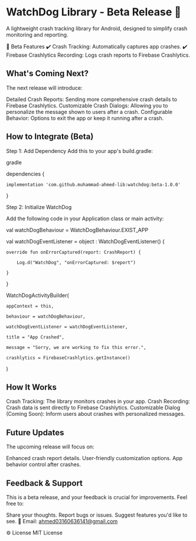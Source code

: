 # WatchDog Library - Beta Release 🚀

A lightweight crash tracking library for Android, designed to simplify crash monitoring and reporting.

🎉 Beta Features
✔️ Crash Tracking: Automatically captures app crashes.
✔️ Firebase Crashlytics Recording: Logs crash reports to Firebase Crashlytics.

## What's Coming Next?
The next release will introduce:

Detailed Crash Reports: Sending more comprehensive crash details to Firebase Crashlytics.
Customizable Crash Dialogs: Allowing you to personalize the message shown to users after a crash.
Configurable Behavior: Options to exit the app or keep it running after a crash.

## How to Integrate (Beta)

Step 1: Add Dependency
Add this to your app's build.gradle:

gradle

dependencies {
 
    implementation 'com.github.muhammad-ahmed-lib:watchdog:beta-1.0.0'

}

Step 2: Initialize WatchDog

Add the following code in your Application class or main activity:


val watchDogBehaviour = WatchDogBehaviour.EXIST_APP

val watchDogEventListener = object : WatchDogEventListener() {
   
    override fun onErrorCaptured(report: CrashReport) {
      
        Log.d("WatchDog", "onErrorCaptured: $report")
   
    }
}

WatchDogActivityBuilder(
   
    appContext = this,
  
    behaviour = watchDogBehaviour,
   
    watchDogEventListener = watchDogEventListener,
   
    title = "App Crashed",
   
    message = "Sorry, we are working to fix this error.",
   
    crashlytics = FirebaseCrashlytics.getInstance()
)
## How It Works
Crash Tracking: The library monitors crashes in your app.
Crash Recording: Crash data is sent directly to Firebase Crashlytics.
Customizable Dialog (Coming Soon): Inform users about crashes with personalized messages.
## Future Updates
The upcoming release will focus on:

Enhanced crash report details.
User-friendly customization options.
App behavior control after crashes.
## Feedback & Support
This is a beta release, and your feedback is crucial for improvements. Feel free to:

Share your thoughts.
Report bugs or issues.
Suggest features you'd like to see.
💌 Email: ahmed03160636141@gmail.com

⚙️ License
MIT License
